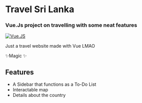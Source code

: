 # Travel Sri Lanka
### Vue.Js project on travelling with some neat features

[![Vue.JS](https://v2.vuejs.org/images/logo.svg)](https://vuejs.org/)

Just a travel website made with Vue LMAO

✨Magic ✨

## Features

- A Sidebar that functions as a To-Do List
- Interactable map
- Details about the country

